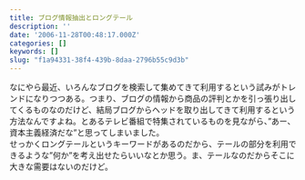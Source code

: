 ```yaml
---
title: ブログ情報抽出とロングテール
description: ''
date: '2006-11-28T00:48:17.000Z'
categories: []
keywords: []
slug: "f1a94331-38f4-439b-8daa-2796b55c9d3b"
---
```

なにやら最近、いろんなブログを検索して集めてきて利用するという試みがトレンドになりつつある。つまり、ブログの情報から商品の評判とかを引っ張り出してくるものなのだけど、結局ブログからヘッドを取り出してきて利用するという方法なんですよね。とあるテレビ番組で特集されているものを見ながら、”あー、資本主義経済だな”と思ってしまいました。  
せっかくロングテールというキーワードがあるのだから、テールの部分を利用できるような”何か”を考え出せたらいいなとか思う。ま、テールなのだからそこに大きな需要はないのだけど。